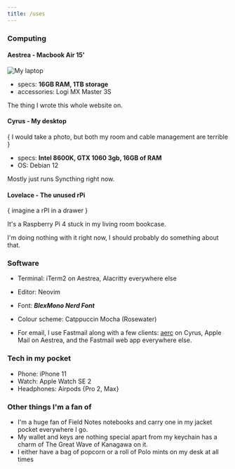 ```yaml
---
title: /uses
---
```


### Computing

#### Aestrea - Macbook Air 15'
![My laptop](/cdn/image/aestrea.jpeg)
- specs: **16GB RAM, 1TB storage**
- accessories: Logi MX Master 3S

The thing I wrote this whole website on.

#### Cyrus - My desktop
{ I would take a photo, but both my room and cable management are terrible }
- specs: **Intel 8600K, GTX 1060 3gb, 16GB of RAM**
- OS: Debian 12

Mostly just runs Syncthing right now.

#### Lovelace - The unused rPi
{ imagine a rPI in a drawer }

It's a Raspberry Pi 4 stuck in my living room bookcase.

I'm doing nothing with it right now, I should probably do something about that.

### Software
- Terminal: iTerm2 on Aestrea, Alacritty everywhere else
- Editor: Neovim
- Font: ***BlexMono Nerd Font***
- Colour scheme: Catppuccin Mocha (Rosewater)

- For email, I use Fastmail along with a few clients: [aerc](https://aerc-mail.org) on Cyrus, Apple Mail on Aestrea, and the Fastmail web app everywhere else.

### Tech in my pocket
- Phone: iPhone 11
- Watch: Apple Watch SE 2
- Headphones: Airpods {Pro 2, Max}

### Other things I'm a fan of
- I'm a huge fan of Field Notes notebooks and carry one in my jacket pocket everywhere I go.
- My wallet and keys are nothing special apart from my keychain has a charm of The Great Wave of Kanagawa on it.
- I either have a bag of popcorn or a roll of Polo mints on my desk at all times